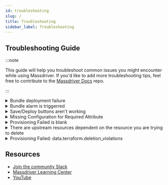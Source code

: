 ```yaml
---
id: troubleshooting
slug: /
title: Troubleshooting
sidebar_label: Troubleshooting
---
```


## Troubleshooting Guide

:::note

This guide will help you troubleshoot common issues you might encounter while using Massdriver. If you'd like to add more troubleshooting tips, feel free to contribute to the [Massdriver Docs](https://github.com/massdriver-cloud/docs) repo.

:::

<details>
<summary>Bundle deployment failure</summary>

When a bundle deployment fails, the first thing to do is to check the error message. You can do that by clicking **View Error Details** on the deployment drawer or clicking on the failed state of the bundle (examples below).

![View error details](./img/view_error_details.png)
![Failed state](./img/failed_state.png)

The error message will give you an indicator on what went wrong. 
![VPC error](./img/vpc_error.png)

If you can't figure out the issue, please reach out to us on the [community Slack channel](./troubleshooting.md#resources).
</details>

<details>
<summary>Bundle alarm is triggerred</summary>

When a bundle alarm is triggered, that means that the threshold you set for the metric has been met. You can check the alarm details by clicking on your bundle and viewing either the **Details** tab or the **Monitor** tab.
![Alarm details](./img/alarm.png)
</details>

<details>
<summary>Save/Deploy buttons aren't working</summary>

There are a few reasons why the save/deploy buttons might not be working. Here are a few things to check:
* Reload browser as you might have been logged out
* Check if your [environment](./concepts/05-targets.md) has default credentials assigned
* Clear cache and cookies
* Review your `massdriver.yaml` file for any params that are **required** but do not exist (example below)

```yaml title="massdriver.yaml"
params:
    required:
        - foo
        - bar
    properties:
        bar:
            type: string
            title: Bar
```
</details>

<details>
<summary>Missing Configuration for Required Attribute</summary>

> **Details**</br>
> Must set a configuration value for the permission attribute as the provider has marked it as required.Refer to the provider documentation or contact the provider developers for additional information about configurable attributes that are required.
> 
> **Error Range**</br>
> Filename: .terraform/modules/helm.application/massdriver-application/main.tf</br>
> Start Line: 63</br>
> Context: resource "mdxc_application_permission" "main"</br>
> Code: permission = each.value

This issue is related to Massdriver's MDXC provider failing to assign the declared permission to the application's identity.

### Fix
* This error message could be referring to an outdated `massdriver-application` module. To fix this, update the module ref in `src/main.tf` of your application template to the newest [SHA](https://github.com/massdriver-cloud/terraform-modules/commits/main/). Then, run `mass bundle publish` to publish your changes to Massdriver. Lastly, redeploy your application to apply the changes.
* There could also be IAM policies declared in your `massdriver.yaml` file that the upstream bundle does not support or can't find. Be sure to review the `env/policies` block in your `massdriver.yaml` compared to the `src/_artifacts.tf` file in your upstream bundle for available policies.

#### Proper IAM policy application:
```yaml title="massdriver.yaml"
app:
    policies:
        - .connections.s3.data.security.iam.read

connections:
    required:
        - s3
    properties:
        s3:
            $ref: massdriver/aws-s3-bucket
```
```hcl title="src/_artifacts.tf"
resource "massdriver_artifact" "bucket" {
  field                = "bucket"
  provider_resource_id = aws_s3_bucket.main.arn
  name                 = "AWS S3 Bucket: ${aws_s3_bucket.main.arn}"
  artifact = jsonencode(
    {
      data = {
        infrastructure = {
          arn = aws_s3_bucket.main.arn
        }
        security = {
          iam = {
            read = {
              policy_arn = aws_iam_policy.read.arn
            }
            write = {
              policy_arn = aws_iam_policy.write.arn
            }
          }
        }
      }
      specs = {
        aws = {
          region = var.bucket.region
        }
      }
    }
  )
}
```
</details>

<details>
<summary>Provisioning Failed is blank</summary>

If you see a blank window where the provisioning failed message should be, it means that the deployment failed before the provisioning step. This is likely due to a misconfigured `massdriver.yaml`. Some things to check are:
* Lint your `massdriver.yaml` file to ensure there are no syntax errors using `mass bundle lint`
* Review your `massdriver.yaml` file for any missing param. Remember, any config in your IaC mapped to a variable must be defined in the `massdriver.yaml` file as either a `param` or `connection`.

```hcl title="main.tf"
resource "random_pet" "foo" {
    name     = var.name
    location = var.location.data.region
    tag      = var.tag
}
```
```yaml title="massdriver.yaml"
params:
    required:
        - name
        - tag
    properties:
        name:
            type: string
            title: Name
        tag:
            type: string
            title: Tag

connections:
    required:
        - location
    properties:
        location:
            $ref: massdriver/location
```
</details>

<details>
<summary>There are upstream resources dependent on the resource you are trying to delete</summary>

If you are trying to delete a resource that has upstream resources dependent on it, you will see an error message like the one below:

> There are upstream resources dependent on the *resource* in *environment*. Before decommissioning this, you'll need to disconnect or decommission all connected upstream packages.

What this means is that the bundle you're trying to decommission has other bundles that depend on it. To decommission the bundle, you will need to decommission the dependent bundles first. You can do this by going to the dependent bundles and decommissioning them (Actions -> Decommission). Once all dependent bundles are decommissioned, you can decommission the original bundle.
</details>

<details>
<summary>Provisioning Failed: data.terraform.deletion_violations</summary>

If you see `data.terraform.deletion_violations` in the provisioning failed message, it means that the change you are deploying will delete a resource that is listed in the `validations.json` file of the bundle. This file is used to prevent the **accidental** deletion of resources that are critical to the bundle's operation based on a change to the bundle's configuration.

#### For example: 
In IaC, if you change the name of a resource, Terraform will destroy the existing resource and create a new one with the new name. If the resource is critical to the bundle's operation, the deployment will fail because the resource is listed in the `validations.json` file.
</details>

## Resources

* [Join the community Slack](https://join.slack.com/t/massdrivercommunity/shared_invite/zt-1sxag35w2-eYw7gatS1hwlH2y8MCmwXA)
* [Massdriver Learning Center](https://app.massdriver.cloud/learning)
* [YouTube](https://www.youtube.com/@massdrivercloud)
